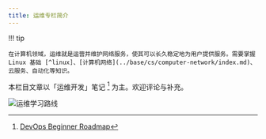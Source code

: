 ```yaml
---
title: 运维专栏简介
---
```


!!! tip

    在计算机领域，运维就是运营并维护网络服务，使其可以长久稳定地为用户提供服务。需要掌握 Linux 基础 [^linux]、[计算机网络](../base/cs/computer-network/index.md)、云服务、自动化等知识。

[^linux]: <https://www.runoob.com/linux/linux-tutorial.html>

本栏目文章以「运维开发」笔记 [^ops-road-map] 为主。欢迎评论与补充。

![运维学习路线](https://cdn.dwj601.cn/images/202501302249152.png)

[^ops-road-map]: [DevOps Beginner Roadmap](https://roadmap.sh/devops?r=devops-beginner)
